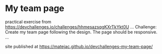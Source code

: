 # My team page

practical exercise from <https://devchallenges.io/challenges/hhmesazsqgKXrTkYkt0U>
...
Challenge: Create my team page following the design. The page should be responsive.
...

site published at <https://matejac.github.io/devchallenges-my-team-page/>

